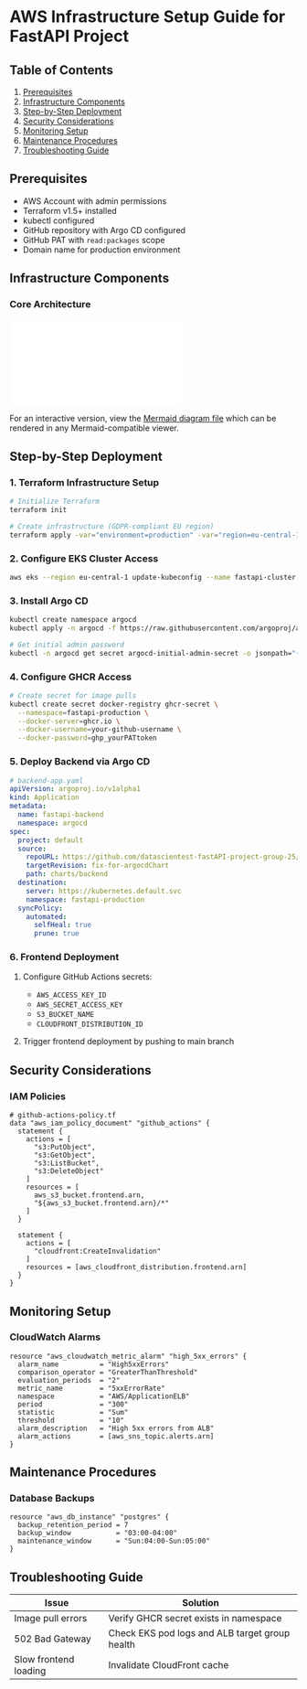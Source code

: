 # AWS Infrastructure Setup Guide for FastAPI Project

## Table of Contents
1. [Prerequisites](#prerequisites)
2. [Infrastructure Components](#infrastructure-components)
3. [Step-by-Step Deployment](#step-by-step-deployment)
4. [Security Considerations](#security-considerations)
5. [Monitoring Setup](#monitoring-setup)
6. [Maintenance Procedures](#maintenance-procedures)
7. [Troubleshooting Guide](#troubleshooting-guide)

## Prerequisites
- AWS Account with admin permissions
- Terraform v1.5+ installed
- kubectl configured
- GitHub repository with Argo CD configured
- GitHub PAT with `read:packages` scope
- Domain name for production environment

## Infrastructure Components

### Core Architecture
![AWS Architecture Diagram](./aws-architecture-diagram.mmd)

For an interactive version, view the [Mermaid diagram file](./aws-architecture-diagram.mmd) which can be rendered in any Mermaid-compatible viewer.

## Step-by-Step Deployment

### 1. Terraform Infrastructure Setup
```bash
# Initialize Terraform
terraform init

# Create infrastructure (GDPR-compliant EU region)
terraform apply -var="environment=production" -var="region=eu-central-1"
```

### 2. Configure EKS Cluster Access
```bash
aws eks --region eu-central-1 update-kubeconfig --name fastapi-cluster
```

### 3. Install Argo CD
```bash
kubectl create namespace argocd
kubectl apply -n argocd -f https://raw.githubusercontent.com/argoproj/argo-cd/stable/manifests/install.yaml

# Get initial admin password
kubectl -n argocd get secret argocd-initial-admin-secret -o jsonpath="{.data.password}" | base64 -d
```

### 4. Configure GHCR Access
```bash
# Create secret for image pulls
kubectl create secret docker-registry ghcr-secret \
  --namespace=fastapi-production \
  --docker-server=ghcr.io \
  --docker-username=your-github-username \
  --docker-password=ghp_yourPATtoken
```

### 5. Deploy Backend via Argo CD
```yaml
# backend-app.yaml
apiVersion: argoproj.io/v1alpha1
kind: Application
metadata:
  name: fastapi-backend
  namespace: argocd
spec:
  project: default
  source:
    repoURL: https://github.com/datascientest-fastAPI-project-group-25/fastAPI-project-release
    targetRevision: fix-for-argocdChart
    path: charts/backend
  destination:
    server: https://kubernetes.default.svc
    namespace: fastapi-production
  syncPolicy:
    automated:
      selfHeal: true
      prune: true
```

### 6. Frontend Deployment
1. Configure GitHub Actions secrets:
   - `AWS_ACCESS_KEY_ID`
   - `AWS_SECRET_ACCESS_KEY`
   - `S3_BUCKET_NAME`
   - `CLOUDFRONT_DISTRIBUTION_ID`

2. Trigger frontend deployment by pushing to main branch

## Security Considerations

### IAM Policies
```hcl
# github-actions-policy.tf
data "aws_iam_policy_document" "github_actions" {
  statement {
    actions = [
      "s3:PutObject",
      "s3:GetObject",
      "s3:ListBucket",
      "s3:DeleteObject"
    ]
    resources = [
      aws_s3_bucket.frontend.arn,
      "${aws_s3_bucket.frontend.arn}/*"
    ]
  }

  statement {
    actions = [
      "cloudfront:CreateInvalidation"
    ]
    resources = [aws_cloudfront_distribution.frontend.arn]
  }
}
```

## Monitoring Setup

### CloudWatch Alarms
```hcl
resource "aws_cloudwatch_metric_alarm" "high_5xx_errors" {
  alarm_name          = "High5xxErrors"
  comparison_operator = "GreaterThanThreshold"
  evaluation_periods  = "2"
  metric_name         = "5xxErrorRate"
  namespace           = "AWS/ApplicationELB"
  period              = "300"
  statistic           = "Sum"
  threshold           = "10"
  alarm_description   = "High 5xx errors from ALB"
  alarm_actions       = [aws_sns_topic.alerts.arn]
}
```

## Maintenance Procedures

### Database Backups
```hcl
resource "aws_db_instance" "postgres" {
  backup_retention_period = 7
  backup_window           = "03:00-04:00"
  maintenance_window      = "Sun:04:00-Sun:05:00"
}
```

## Troubleshooting Guide

| Issue | Solution |
|-------|----------|
| Image pull errors | Verify GHCR secret exists in namespace |
| 502 Bad Gateway | Check EKS pod logs and ALB target group health |
| Slow frontend loading | Invalidate CloudFront cache |